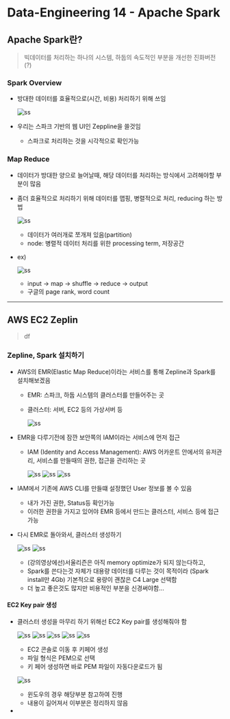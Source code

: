 # Data-Engineering 14 - Apache Spark

## Apache Spark란?
> 빅데이터를 처리하는 하나의 시스템, 하둡의 속도적인 부분을 개선한 진화버전(?)

### Spark Overview
- 방대한 데이터를 효율적으로(시간, 비용) 처리하기 위해 쓰임

    ![ss](DE_img2/screenshot29.png)

- 우리는 스파크 기반의 웹 UI인 Zeppline을 쓸것임
    - 스파크로 처리하는 것을 시각적으로 확인가능

### Map Reduce
- 데이터가 방대한 양으로 늘어날때, 해당 데이터를 처리하는 방식에서 고려해야할 부분이 많음
- 좀더 효율적으로 처리하기 위해 데이터를 맵핑, 병렬적으로 처리, reducing 하는 방법
  
    ![ss](DE_img2/screenshot30.png)
    - 데이터가 여러개로 쪼개져 있음(partition)
    - node: 병렬적 데이터 처리를 위한 processing term, 저장공간


- ex)
  
    ![ss](DE_img2/screenshot31.png)
    - input -> map -> shuffle -> reduce -> output
    - 구글의 page rank, word count

---

## AWS EC2 Zeplin
>df

### Zepline, Spark 설치하기
- AWS의 EMR(Elastic Map Reduce)이라는 서비스를 통해 Zepline과 Spark를 설치해보겠음
  - EMR: 스파크, 하둡 시스템의 클러스터를 만들어주는 곳
  - 클러스터: 서버, EC2 등의 가상서버 등

    ![ss](DE_img2/screenshot32.png)


- EMR을 다루기전에 잠깐 보안쪽의 IAM이라는 서비스에 먼저 접근
  - IAM (Identity and Access Management): AWS 어카운트 안에서의 유저관리, 서비스를 만들때의 권한, 접근을 관리하는 곳

    ![ss](DE_img2/screenshot33.png)
    ![ss](DE_img2/screenshot34.png)
    ![ss](DE_img2/screenshot35.png)

- IAM에서 기존에 AWS CLI를 만들떄 설정했던 User 정보를 볼 수 있음
    - 내가 가진 권한, Status등 확인가능
    - 이러한 권한을 가지고 있어야 EMR 등에서 만드는 클러스터, 서비스 등에 접근가능

- 다시 EMR로 돌아와서, 클러스터 생성하기

    ![ss](DE_img2/screenshot36.png)
    ![ss](DE_img2/screenshot37.png)
    - (강의영상에선)서울리즌은 아직 memory optimize가 되지 않는다하고,
    - Spark를 쓴다는것 자체가 대용량 데이터를 다루는 것이 목적이라 (Spark install만 4Gb) 기본적으로 용량이 괜찮은 C4 Large 선택함
    - 더 높고 좋은것도 많지만 비용적인 부분을 신경써야함...

#### EC2 Key pair 생성
  - 클러스터 생성을 마무리 하기 위해선 EC2 Key pair를 생성해줘야 함
  
    ![ss](DE_img2/screenshot38.png)
    ![ss](DE_img2/screenshot39.png)
    ![ss](DE_img2/screenshot40.png)
    ![ss](DE_img2/screenshot41.png)
    ![ss](DE_img2/screenshot42.png)
    - EC2 콘솔로 이동 후 키페어 생성
    - 파일 형식은 PEM으로 선택
    - 키 페어 생성하면 바로 PEM 파일이 자동다운로드가 됨 
  
    ![ss](DE_img2/screenshot43.png)
    - 윈도우의 경우 해당부분 참고하여 진행
    - 내용이 길어져서 이부분은 정리하지 않음
  
  
  -  

